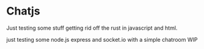 # Chatjs
Just testing some stuff getting rid off the rust in javascript and html.

just testing some node.js express and socket.io with a simple chatroom
WIP
